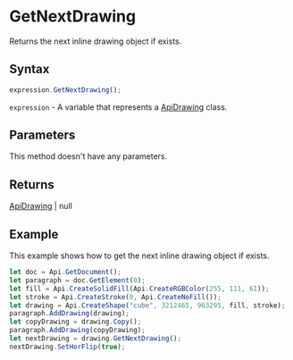 # GetNextDrawing

Returns the next inline drawing object if exists.

## Syntax

```javascript
expression.GetNextDrawing();
```

`expression` - A variable that represents a [ApiDrawing](../ApiDrawing.md) class.

## Parameters

This method doesn't have any parameters.

## Returns

[ApiDrawing](../../ApiDrawing/ApiDrawing.md) \| null

## Example

This example shows how to get the next inline drawing object if exists.

```javascript editor-
let doc = Api.GetDocument();
let paragraph = doc.GetElement(0);
let fill = Api.CreateSolidFill(Api.CreateRGBColor(255, 111, 61));
let stroke = Api.CreateStroke(0, Api.CreateNoFill());
let drawing = Api.CreateShape("cube", 3212465, 963295, fill, stroke);
paragraph.AddDrawing(drawing);
let copyDrawing = drawing.Copy();
paragraph.AddDrawing(copyDrawing);
let nextDrawing = drawing.GetNextDrawing();
nextDrawing.SetHorFlip(true);
```
